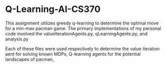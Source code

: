 # Q-Learning-AI-CS370

This assignment utilizes greedy q-learning to determine the optimal move for a min-max pacman game. The primary implementations of my personal code involved the valueIterationAgents.py, qLearningAgents.py, and analysis.py

Each of these files were used respectively to determine the value iteration aent for solving known MDPs, Q-learning agents for the potential landscapes of pacman, 

